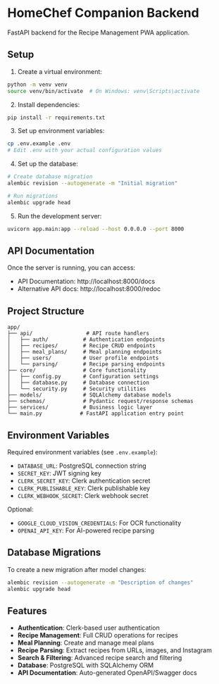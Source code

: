 # HomeChef Companion Backend

FastAPI backend for the Recipe Management PWA application.

## Setup

1. Create a virtual environment:

```bash
python -m venv venv
source venv/bin/activate  # On Windows: venv\Scripts\activate
```

2. Install dependencies:

```bash
pip install -r requirements.txt
```

3. Set up environment variables:

```bash
cp .env.example .env
# Edit .env with your actual configuration values
```

4. Set up the database:

```bash
# Create database migration
alembic revision --autogenerate -m "Initial migration"

# Run migrations
alembic upgrade head
```

5. Run the development server:

```bash
uvicorn app.main:app --reload --host 0.0.0.0 --port 8000
```

## API Documentation

Once the server is running, you can access:

- API Documentation: http://localhost:8000/docs
- Alternative API docs: http://localhost:8000/redoc

## Project Structure

```
app/
├── api/                 # API route handlers
│   ├── auth/           # Authentication endpoints
│   ├── recipes/        # Recipe CRUD endpoints
│   ├── meal_plans/     # Meal planning endpoints
│   ├── users/          # User profile endpoints
│   └── parsing/        # Recipe parsing endpoints
├── core/               # Core functionality
│   ├── config.py       # Configuration settings
│   ├── database.py     # Database connection
│   └── security.py     # Security utilities
├── models/             # SQLAlchemy database models
├── schemas/            # Pydantic request/response schemas
├── services/           # Business logic layer
└── main.py            # FastAPI application entry point
```

## Environment Variables

Required environment variables (see `.env.example`):

- `DATABASE_URL`: PostgreSQL connection string
- `SECRET_KEY`: JWT signing key
- `CLERK_SECRET_KEY`: Clerk authentication secret
- `CLERK_PUBLISHABLE_KEY`: Clerk publishable key
- `CLERK_WEBHOOK_SECRET`: Clerk webhook secret

Optional:

- `GOOGLE_CLOUD_VISION_CREDENTIALS`: For OCR functionality
- `OPENAI_API_KEY`: For AI-powered recipe parsing

## Database Migrations

To create a new migration after model changes:

```bash
alembic revision --autogenerate -m "Description of changes"
alembic upgrade head
```

## Features

- **Authentication**: Clerk-based user authentication
- **Recipe Management**: Full CRUD operations for recipes
- **Meal Planning**: Create and manage meal plans
- **Recipe Parsing**: Extract recipes from URLs, images, and Instagram
- **Search & Filtering**: Advanced recipe search and filtering
- **Database**: PostgreSQL with SQLAlchemy ORM
- **API Documentation**: Auto-generated OpenAPI/Swagger docs
